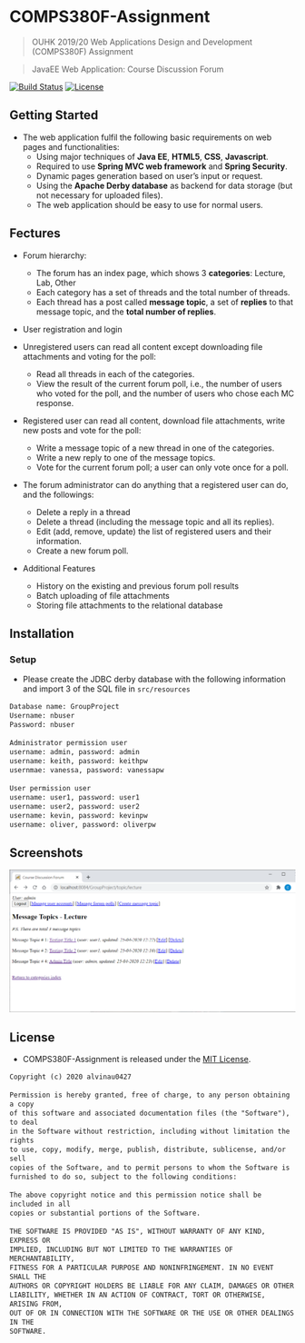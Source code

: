 # COMPS380F-Assignment
> OUHK 2019/20 Web Applications Design and Development (COMPS380F) Assignment

> JavaEE Web Application: Course Discussion Forum

[![Build Status](https://travis-ci.com/alvinau0427/COMPS380F-Assignment.svg?branch=master)](https://travis-ci.org/alvinau0427/COMPS380F-Assignment)
[![License](https://img.shields.io/badge/License-MIT-blue.svg)](LICENSE)

## Getting Started
- The web application fulfil the following basic requirements on web pages and functionalities:
	- Using major techniques of **Java EE**, **HTML5**, **CSS**, **Javascript**.
	- Required to use **Spring MVC web framework** and **Spring Security**.
	- Dynamic pages generation based on user’s input or request.
	- Using the **Apache Derby database** as backend for data storage (but not necessary for uploaded files).
	- The web application should be easy to use for normal users.

## Fectures
- Forum hierarchy:
	- The forum has an index page, which shows 3 **categories**: Lecture, Lab, Other
	- Each category has a set of threads and the total number of threads.
	- Each thread has a post called **message topic**, a set of **replies** to that message topic, and the **total number of replies**.

- User registration and login

- Unregistered users can read all content except downloading file attachments and voting for the poll:
	- Read all threads in each of the categories.
	- View the result of the current forum poll, i.e., the number of users who voted for the poll, and the number of users who chose each MC response.

- Registered user can read all content, download file attachments, write new posts and vote for the poll:
	- Write a message topic of a new thread in one of the categories.
	- Write a new reply to one of the message topics.
	- Vote for the current forum poll; a user can only vote once for a poll.

- The forum administrator can do anything that a registered user can do, and the followings:
	- Delete a reply in a thread
	- Delete a thread (including the message topic and all its replies).
	- Edit (add, remove, update) the list of registered users and their information.
	- Create a new forum poll.

- Additional Features
	- History on the existing and previous forum poll results
	- Batch uploading of file attachments
	- Storing file attachments to the relational database

## Installation

### Setup
- Please create the JDBC derby database with the following information and import 3 of the SQL file in `src/resources`
```
Database name: GroupProject
Username: nbuser
Password: nbuser

Administrator permission user
username: admin, password: admin
username: keith, password: keithpw
usernmae: vanessa, password: vanessapw

User permission user
username: user1, password: user1
username: user2, password: user2
username: kevin, password: kevinpw
username: oliver, password: oliverpw
```

## Screenshots
![Image](https://github.com/alvinau0427/COMPS380F-Assignment/blob/master/doc/demo.png)

## License
- COMPS380F-Assignment is released under the [MIT License](https://opensource.org/licenses/MIT).
```
Copyright (c) 2020 alvinau0427

Permission is hereby granted, free of charge, to any person obtaining a copy
of this software and associated documentation files (the "Software"), to deal
in the Software without restriction, including without limitation the rights
to use, copy, modify, merge, publish, distribute, sublicense, and/or sell
copies of the Software, and to permit persons to whom the Software is
furnished to do so, subject to the following conditions:

The above copyright notice and this permission notice shall be included in all
copies or substantial portions of the Software.

THE SOFTWARE IS PROVIDED "AS IS", WITHOUT WARRANTY OF ANY KIND, EXPRESS OR
IMPLIED, INCLUDING BUT NOT LIMITED TO THE WARRANTIES OF MERCHANTABILITY,
FITNESS FOR A PARTICULAR PURPOSE AND NONINFRINGEMENT. IN NO EVENT SHALL THE
AUTHORS OR COPYRIGHT HOLDERS BE LIABLE FOR ANY CLAIM, DAMAGES OR OTHER
LIABILITY, WHETHER IN AN ACTION OF CONTRACT, TORT OR OTHERWISE, ARISING FROM,
OUT OF OR IN CONNECTION WITH THE SOFTWARE OR THE USE OR OTHER DEALINGS IN THE
SOFTWARE.
```
